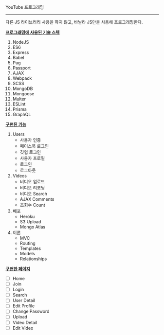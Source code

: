 YouTube 프로그래밍

--------------

다른 JS 라이브러리 사용을 하지 않고, 바닐라 JS만을 사용해 프로그래밍한다. 

<u>**프로그래밍에 사용된 기술 스텍**</u>

1. NodeJS
2. ES6
3. Express
4. Babel
5. Pug
6. Passport
7. AJAX
8. Webpack
9. SCSS
10. MongoDB
11. Mongoose
12. Multer
13. ESLint
14. Prisma
15. GraphQL



<u>**구현된 기능**</u>

1. Users
   - 사용자 인증
   - 페이스북 로그인
   - 깃헙 로그인
   - 사용자 프로필
   - 로그인
   - 로그아웃
2. Videos
   - 비디오 업로드
   - 비디오 리코딩
   - 비디오 Search
   - AJAX Comments
   - 조회수 Count
3. 배포
   - Heroku
   - S3 Upload
   - Mongo Atlas
4. 이론
   - MVC
   - Routing
   - Templates
   - Models
   - Relationships



**<u>구현한 페이지</u>**

- [ ] Home
- [ ] Join 
- [ ] Login 
- [ ] Search
- [ ] User Detail
- [ ] Edit Profile
- [ ] Change Password
- [ ] Upload
- [ ] Video Detail
- [ ] Edit Video